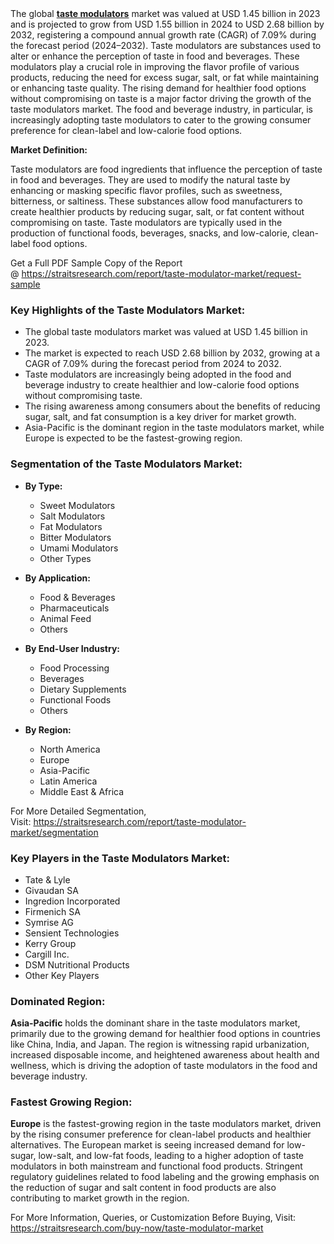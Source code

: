 <div class="flex max-w-full flex-col flex-grow">The global <strong><a href="https://straitsresearch.com/report/taste-modulator-market">taste modulators</a></strong> market was valued at USD 1.45 billion in 2023 and is projected to grow from USD 1.55 billion in 2024 to USD 2.68 billion by 2032, registering a compound annual growth rate (CAGR) of 7.09% during the forecast period (2024&ndash;2032). Taste modulators are substances used to alter or enhance the perception of taste in food and beverages. These modulators play a crucial role in improving the flavor profile of various products, reducing the need for excess sugar, salt, or fat while maintaining or enhancing taste quality. The rising demand for healthier food options without compromising on taste is a major factor driving the growth of the taste modulators market. The food and beverage industry, in particular, is increasingly adopting taste modulators to cater to the growing consumer preference for clean-label and low-calorie food options.</div>
<p data-start="974" data-end="1091"><strong data-start="1097" data-end="1119">Market Definition:</strong></p>
<p data-start="1120" data-end="1635">Taste modulators are food ingredients that influence the perception of taste in food and beverages. They are used to modify the natural taste by enhancing or masking specific flavor profiles, such as sweetness, bitterness, or saltiness. These substances allow food manufacturers to create healthier products by reducing sugar, salt, or fat content without compromising on taste. Taste modulators are typically used in the production of functional foods, beverages, snacks, and low-calorie, clean-label food options.</p>
<p data-start="974" data-end="1091">Get a Full PDF Sample Copy of the Report @&nbsp;<a href="https://straitsresearch.com/report/taste-modulator-market/request-sample" target="_new" rel="noopener" data-start="1019" data-end="1091">https://straitsresearch.com/report/taste-modulator-market/request-sample</a></p>
<h3 data-start="1637" data-end="1691"><strong data-start="1641" data-end="1691">Key Highlights of the Taste Modulators Market:</strong></h3>
<ul data-start="1692" data-end="2329">
<li data-start="1692" data-end="1768">The global taste modulators market was valued at USD 1.45 billion in 2023.</li>
<li data-start="1769" data-end="1901">The market is expected to reach USD 2.68 billion by 2032, growing at a CAGR of 7.09% during the forecast period from 2024 to 2032.</li>
<li data-start="1902" data-end="2062">Taste modulators are increasingly being adopted in the food and beverage industry to create healthier and low-calorie food options without compromising taste.</li>
<li data-start="2063" data-end="2200">The rising awareness among consumers about the benefits of reducing sugar, salt, and fat consumption is a key driver for market growth.</li>
<li data-start="2201" data-end="2329">Asia-Pacific is the dominant region in the taste modulators market, while Europe is expected to be the fastest-growing region.</li>
</ul>
<h3 data-start="2331" data-end="2383"><strong data-start="2335" data-end="2383">Segmentation of the Taste Modulators Market:</strong></h3>
<ul data-start="2385" data-end="2835">
<li data-start="2385" data-end="2518">
<p data-start="2387" data-end="2399"><strong data-start="2387" data-end="2399">By Type:</strong></p>
<ul data-start="2402" data-end="2518">
<li data-start="2402" data-end="2420">Sweet Modulators</li>
<li data-start="2423" data-end="2440">Salt Modulators</li>
<li data-start="2443" data-end="2459">Fat Modulators</li>
<li data-start="2462" data-end="2481">Bitter Modulators</li>
<li data-start="2484" data-end="2502">Umami Modulators</li>
<li data-start="2505" data-end="2518">Other Types</li>
</ul>
</li>
<li data-start="2520" data-end="2609">
<p data-start="2522" data-end="2541"><strong data-start="2522" data-end="2541">By Application:</strong></p>
<ul data-start="2544" data-end="2609">
<li data-start="2544" data-end="2562">Food &amp; Beverages</li>
<li data-start="2565" data-end="2582">Pharmaceuticals</li>
<li data-start="2585" data-end="2598">Animal Feed</li>
<li data-start="2601" data-end="2609">Others</li>
</ul>
</li>
<li data-start="2611" data-end="2728">
<p data-start="2613" data-end="2638"><strong data-start="2613" data-end="2638">By End-User Industry:</strong></p>
<ul data-start="2641" data-end="2728">
<li data-start="2641" data-end="2658">Food Processing</li>
<li data-start="2661" data-end="2672">Beverages</li>
<li data-start="2675" data-end="2696">Dietary Supplements</li>
<li data-start="2699" data-end="2717">Functional Foods</li>
<li data-start="2720" data-end="2728">Others</li>
</ul>
</li>
<li data-start="2730" data-end="2835">
<p data-start="2732" data-end="2746"><strong data-start="2732" data-end="2746">By Region:</strong></p>
<ul data-start="2749" data-end="2835">
<li data-start="2749" data-end="2764">North America</li>
<li data-start="2767" data-end="2775">Europe</li>
<li data-start="2778" data-end="2792">Asia-Pacific</li>
<li data-start="2795" data-end="2810">Latin America</li>
<li data-start="2813" data-end="2835">Middle East &amp; Africa</li>
</ul>
</li>
</ul>
<p data-start="2837" data-end="2948">For More Detailed Segmentation, Visit:&nbsp;<a href="https://straitsresearch.com/report/taste-modulator-market/segmentation" target="_new" rel="noopener" data-start="2878" data-end="2948">https://straitsresearch.com/report/taste-modulator-market/segmentation</a></p>
<h3 data-start="2950" data-end="3001"><strong data-start="2954" data-end="3001">Key Players in the Taste Modulators Market:</strong></h3>
<ul data-start="3002" data-end="3182">
<li data-start="3002" data-end="3015">Tate &amp; Lyle</li>
<li data-start="3016" data-end="3029">Givaudan SA</li>
<li data-start="3030" data-end="3054">Ingredion Incorporated</li>
<li data-start="3055" data-end="3069">Firmenich SA</li>
<li data-start="3070" data-end="3082">Symrise AG</li>
<li data-start="3083" data-end="3106">Sensient Technologies</li>
<li data-start="3107" data-end="3120">Kerry Group</li>
<li data-start="3121" data-end="3135">Cargill Inc.</li>
<li data-start="3136" data-end="3162">DSM Nutritional Products</li>
<li data-start="3163" data-end="3182">Other Key Players</li>
</ul>
<h3 data-start="3184" data-end="3209"><strong data-start="3188" data-end="3209">Dominated Region:</strong></h3>
<p data-start="3210" data-end="3600"><strong data-start="3210" data-end="3226">Asia-Pacific</strong>&nbsp;holds the dominant share in the taste modulators market, primarily due to the growing demand for healthier food options in countries like China, India, and Japan. The region is witnessing rapid urbanization, increased disposable income, and heightened awareness about health and wellness, which is driving the adoption of taste modulators in the food and beverage industry.</p>
<h3 data-start="3602" data-end="3633"><strong data-start="3606" data-end="3633">Fastest Growing Region:</strong></h3>
<p data-start="3634" data-end="4185"><strong data-start="3634" data-end="3644">Europe</strong>&nbsp;is the fastest-growing region in the taste modulators market, driven by the rising consumer preference for clean-label products and healthier alternatives. The European market is seeing increased demand for low-sugar, low-salt, and low-fat foods, leading to a higher adoption of taste modulators in both mainstream and functional food products. Stringent regulatory guidelines related to food labeling and the growing emphasis on the reduction of sugar and salt content in food products are also contributing to market growth in the region.</p>
<p data-start="4187" data-end="4317">For More Information, Queries, or Customization Before Buying, Visit:<br data-start="4256" data-end="4259" /><a href="https://straitsresearch.com/buy-now/taste-modulator-market" target="_new" rel="noopener" data-start="4259" data-end="4317">https://straitsresearch.com/buy-now/taste-modulator-market</a></p>
